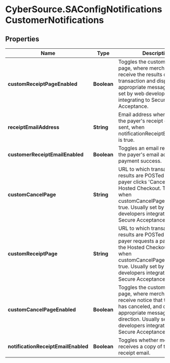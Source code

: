 # CyberSource.SAConfigNotificationsCustomerNotifications

## Properties
Name | Type | Description | Notes
------------ | ------------- | ------------- | -------------
**customReceiptPageEnabled** | **Boolean** | Toggles the custom receipt page, where merchants can receive the results of the transaction and display appropriate messaging. Usually set by web developers integrating to Secure Acceptance. | [optional] 
**receiptEmailAddress** | **String** | Email address where a copy of the payer&#39;s receipt email is sent, when notificationReceiptEmailEnabled is true. | [optional] 
**customerReceiptEmailEnabled** | **Boolean** | Toggles an email receipt sent to the payer&#39;s email address on payment success. | [optional] 
**customCancelPage** | **String** | URL to which transaction results are POSTed when the payer clicks &#39;Cancel&#39; on the Hosted Checkout. Triggered when customCancelPageEnabled is true. Usually set by web developers integrating to Secure Acceptance. | [optional] 
**customReceiptPage** | **String** | URL to which transaction results are POSTed when the payer requests a payment on the Hosted Checkout. Triggered when customCancelPageEnabled is true. Usually set by web developers integrating to Secure Acceptance. | [optional] 
**customCancelPageEnabled** | **Boolean** | Toggles the custom cancel page, where merchants can receive notice that the payer has canceled, and display appropriate messaging and direction. Usually set by web developers integrating to Secure Acceptance. | [optional] 
**notificationReceiptEmailEnabled** | **Boolean** | Toggles whether merchant receives a copy of the payer&#39;s receipt email. | [optional] 


